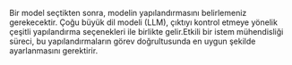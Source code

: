 Bir model seçtikten sonra, modelin yapılandırmasını belirlemeniz gerekecektir.
Çoğu büyük dil modeli (LLM), çıktıyı kontrol etmeye yönelik çeşitli yapılandırma seçenekleri ile birlikte gelir.Etkili bir istem mühendisliği süreci, bu yapılandırmaların görev doğrultusunda en uygun şekilde ayarlanmasını gerektirir.

